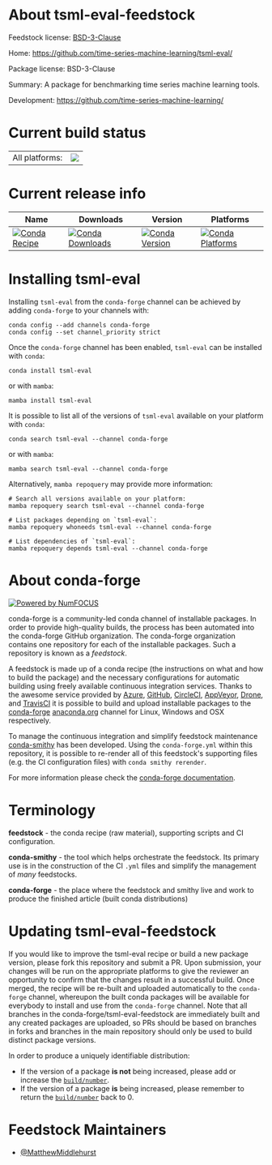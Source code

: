 About tsml-eval-feedstock
=========================

Feedstock license: [BSD-3-Clause](https://github.com/conda-forge/tsml-eval-feedstock/blob/main/LICENSE.txt)

Home: https://github.com/time-series-machine-learning/tsml-eval/

Package license: BSD-3-Clause

Summary: A package for benchmarking time series machine learning tools.

Development: https://github.com/time-series-machine-learning/

Current build status
====================


<table><tr><td>All platforms:</td>
    <td>
      <a href="https://dev.azure.com/conda-forge/feedstock-builds/_build/latest?definitionId=20908&branchName=main">
        <img src="https://dev.azure.com/conda-forge/feedstock-builds/_apis/build/status/tsml-eval-feedstock?branchName=main">
      </a>
    </td>
  </tr>
</table>

Current release info
====================

| Name | Downloads | Version | Platforms |
| --- | --- | --- | --- |
| [![Conda Recipe](https://img.shields.io/badge/recipe-tsml--eval-green.svg)](https://anaconda.org/conda-forge/tsml-eval) | [![Conda Downloads](https://img.shields.io/conda/dn/conda-forge/tsml-eval.svg)](https://anaconda.org/conda-forge/tsml-eval) | [![Conda Version](https://img.shields.io/conda/vn/conda-forge/tsml-eval.svg)](https://anaconda.org/conda-forge/tsml-eval) | [![Conda Platforms](https://img.shields.io/conda/pn/conda-forge/tsml-eval.svg)](https://anaconda.org/conda-forge/tsml-eval) |

Installing tsml-eval
====================

Installing `tsml-eval` from the `conda-forge` channel can be achieved by adding `conda-forge` to your channels with:

```
conda config --add channels conda-forge
conda config --set channel_priority strict
```

Once the `conda-forge` channel has been enabled, `tsml-eval` can be installed with `conda`:

```
conda install tsml-eval
```

or with `mamba`:

```
mamba install tsml-eval
```

It is possible to list all of the versions of `tsml-eval` available on your platform with `conda`:

```
conda search tsml-eval --channel conda-forge
```

or with `mamba`:

```
mamba search tsml-eval --channel conda-forge
```

Alternatively, `mamba repoquery` may provide more information:

```
# Search all versions available on your platform:
mamba repoquery search tsml-eval --channel conda-forge

# List packages depending on `tsml-eval`:
mamba repoquery whoneeds tsml-eval --channel conda-forge

# List dependencies of `tsml-eval`:
mamba repoquery depends tsml-eval --channel conda-forge
```


About conda-forge
=================

[![Powered by
NumFOCUS](https://img.shields.io/badge/powered%20by-NumFOCUS-orange.svg?style=flat&colorA=E1523D&colorB=007D8A)](https://numfocus.org)

conda-forge is a community-led conda channel of installable packages.
In order to provide high-quality builds, the process has been automated into the
conda-forge GitHub organization. The conda-forge organization contains one repository
for each of the installable packages. Such a repository is known as a *feedstock*.

A feedstock is made up of a conda recipe (the instructions on what and how to build
the package) and the necessary configurations for automatic building using freely
available continuous integration services. Thanks to the awesome service provided by
[Azure](https://azure.microsoft.com/en-us/services/devops/), [GitHub](https://github.com/),
[CircleCI](https://circleci.com/), [AppVeyor](https://www.appveyor.com/),
[Drone](https://cloud.drone.io/welcome), and [TravisCI](https://travis-ci.com/)
it is possible to build and upload installable packages to the
[conda-forge](https://anaconda.org/conda-forge) [anaconda.org](https://anaconda.org/)
channel for Linux, Windows and OSX respectively.

To manage the continuous integration and simplify feedstock maintenance
[conda-smithy](https://github.com/conda-forge/conda-smithy) has been developed.
Using the ``conda-forge.yml`` within this repository, it is possible to re-render all of
this feedstock's supporting files (e.g. the CI configuration files) with ``conda smithy rerender``.

For more information please check the [conda-forge documentation](https://conda-forge.org/docs/).

Terminology
===========

**feedstock** - the conda recipe (raw material), supporting scripts and CI configuration.

**conda-smithy** - the tool which helps orchestrate the feedstock.
                   Its primary use is in the construction of the CI ``.yml`` files
                   and simplify the management of *many* feedstocks.

**conda-forge** - the place where the feedstock and smithy live and work to
                  produce the finished article (built conda distributions)


Updating tsml-eval-feedstock
============================

If you would like to improve the tsml-eval recipe or build a new
package version, please fork this repository and submit a PR. Upon submission,
your changes will be run on the appropriate platforms to give the reviewer an
opportunity to confirm that the changes result in a successful build. Once
merged, the recipe will be re-built and uploaded automatically to the
`conda-forge` channel, whereupon the built conda packages will be available for
everybody to install and use from the `conda-forge` channel.
Note that all branches in the conda-forge/tsml-eval-feedstock are
immediately built and any created packages are uploaded, so PRs should be based
on branches in forks and branches in the main repository should only be used to
build distinct package versions.

In order to produce a uniquely identifiable distribution:
 * If the version of a package **is not** being increased, please add or increase
   the [``build/number``](https://docs.conda.io/projects/conda-build/en/latest/resources/define-metadata.html#build-number-and-string).
 * If the version of a package **is** being increased, please remember to return
   the [``build/number``](https://docs.conda.io/projects/conda-build/en/latest/resources/define-metadata.html#build-number-and-string)
   back to 0.

Feedstock Maintainers
=====================

* [@MatthewMiddlehurst](https://github.com/MatthewMiddlehurst/)

